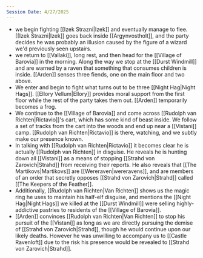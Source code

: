 ```yaml
---
Session Date: 4/27/2025
---
```

- we begin fighting [[Izek Strazni|Izek]] and eventually manage to flee. [[Izek Strazni|Izek]] goes back inside [[Argynvostholt]], and the party decides he was probably an illusion caused by the figure of a wizard we'd previously seen upstairs.
- we return to [[Vallaki]], long rest, and then head for the [[Village of Barovia]] in the morning. Along the way we stop at the [[Durst Windmill]] and are warned by a raven that something that consumes children is inside. [[Arden]] senses three fiends, one on the main floor and two above.
- We enter and begin to fight what turns out to be three [[Night Hag|Night Hags]]. [[Ellory Vellum|Ellory]] provides moral support from the first floor while the rest of the party takes them out. [[Arden]] temporarily becomes a frog.
- We continue to the [[Village of Barovia]] and come across [[Rudolph van Richten|Rictavio]]'s cart, which has some kind of beast inside. We follow a set of tracks from the cart into the woods and end up near a [[Vistani]] camp. [[Rudolph van Richten|Rictavio]] is there, watching, and we subtly make our presence known.
- In talking with [[Rudolph van Richten|Rictavio]] it becomes clear he is actually [[Rudolph van Richten]] in disguise. He reveals he is hunting down all [[Vistani]] as a means of stopping [[Strahd von Zarovich|Strahd]] from receiving their reports. He also reveals that [[The Martikovs|Martikovs]] are [[Wereraven|wereravens]], and are members of an order that secretly opposes [[Strahd von Zarovich|Strahd]] called [[The Keepers of the Feather]].
- Additionally, [[Rudolph van Richten|Van Richten]] shows us the magic ring he uses to maintain his half-elf disguise, and mentions the [[Night Hag|Night Hags]] we killed at the [[Durst Windmill]] were selling highly-addictive pastries to residents of the [[Village of Barovia]].
- [[Arden]] convinces [[Rudolph van Richten|Van Richten]] to stop his pursuit of the [[Vistani]] as long as we are directly pursuing the demise of [[Strahd von Zarovich|Strahd]], though he would continue upon our likely deaths. However he was unwilling to accompany us to [[Castle Ravenloft]] due to the risk his presence would be revealed to [[Strahd von Zarovich|Strahd]].